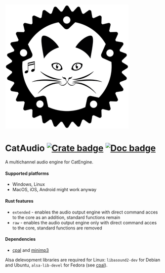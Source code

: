 # ![logo](https://github.com/Clomance/CatEngine/raw/master/cat_audio/logo_400x400.png)

# CatAudio [![Crate badge]][crates.io] [![Doc badge]][doc.rs]

[Crate badge]:http://meritbadge.herokuapp.com/cat_audio
[crates.io]:https://crates.io/crates/cat_audio

[Doc badge]:https://img.shields.io/badge/documentation-doc.rs-green
[doc.rs]:https://docs.rs/cat_audio/

A multichannel audio engine for CatEngine.

#### Supported platforms
 - Windows, Linux
 - MacOS, iOS, Android might work anyway

#### Rust features
 - `extended` - enables the audio output engine with direct command acces to the core as an addition, standard functions remain
 - `raw` - enables the audio output engine only with direct command acces to the core, standard functions are removed


#### Dependencies
 - [cpal](https://github.com/RustAudio/cpal) and [minimp3](https://github.com/germangb/minimp3-rs)

Alsa delevopment libraries are required for Linux: `libasound2-dev` for Debian and Ubuntu, `alsa-lib-devel` for Fedora (see [cpal](https://github.com/RustAudio/cpal)).